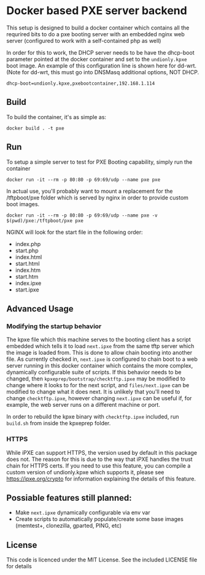 # Docker based PXE server backend
This setup is designed to build a docker container which contains all the requrired bits to do a pxe booting server with an embedded nginx web server (configured to work with a self-contained php as well)

In order for this to work, the DHCP server needs to be have the dhcp-boot parameter pointed at the docker container and set to the `undionly.kpxe` boot image. An example of this configuration line is shown here for dd-wrt. (Note for dd-wrt, this must go into DNSMasq additional options, NOT DHCP.
```
dhcp-boot=undionly.kpxe,pxebootcontainer,192.168.1.114
```

## Build
To build the container, it's as simple as:
```
docker build . -t pxe
```

## Run
To setup a simple server to test for PXE Booting capability, simply run the container
```
docker run -it --rm -p 80:80 -p 69:69/udp --name pxe pxe
```

In actual use, you'll probably want to mount a replacement for the /tftpboot/pxe folder which is served by nginx in order to provide custom boot images.
```
docker run -it --rm -p 80:80 -p 69:69/udp --name pxe -v $(pwd)/pxe:/tftpboot/pxe pxe
```
NGINX will look for the start file in the following order:
* index.php
* start.php
* index.html
* start.html
* index.htm
* start.htm
* index.ipxe
* start.ipxe

## Advanced Usage
### Modifying the startup behavior
The kpxe file which this machine serves to the booting client has a script embedded which tells it to load `next.ipxe` from the same tftp server which the image is loaded from. This is done to allow chain booting into another file. As currently checked in, `next.ipxe` is configured to chain boot to a web server running in this docker container which contains the more complex, dynamically configurable suite of scripts. If this behavior needs to be changed, then `kpxeprep/bootstrap/checktftp.ipxe` may be modified to change where it looks to for the next script, and `files/next.ipxe` can be modified to change what it does next. It is unlikely that you'll need to change `checktftp.ipxe`, however changing `next.ipxe` can be useful if, for example, the web server runs on a different machine or port.

In order to rebuild the kpxe binary with `checktftp.ipxe` included, run `build.sh` from inside the kpxeprep folder.

### HTTPS
While iPXE can support HTTPS, the version used by default in this package does not. The reason for this is due to the way that iPXE handles the trust chain for HTTPS certs. If you need to use this feature, you can compile a custom version of undionly.kpxe which supports it, please see https://ipxe.org/crypto for information explaining the details of this feature.

## Possiable features still planned:
* Make `next.ipxe` dynamically configurable via env var
* Create scripts to automatically populate/create some base images (memtest+, clonezilla, gparted, PING, etc)

## License
This code is licenced under the MIT License. See the included LICENSE
file for details
